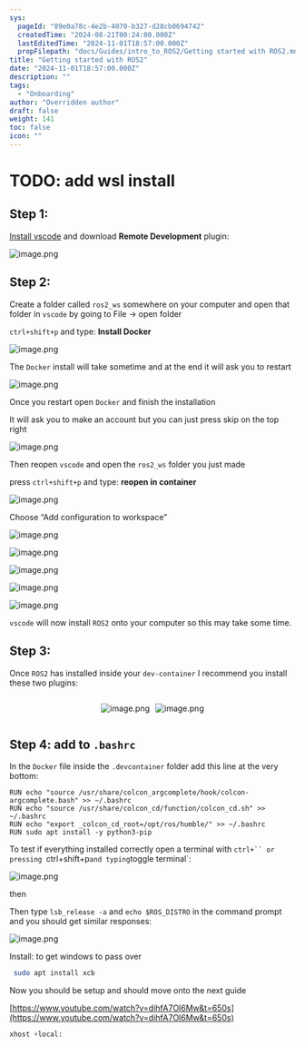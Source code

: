 ```yaml
---
sys:
  pageId: "89e0a78c-4e2b-4070-b327-d28cb0694742"
  createdTime: "2024-08-21T00:24:00.000Z"
  lastEditedTime: "2024-11-01T18:57:00.000Z"
  propFilepath: "docs/Guides/intro_to_ROS2/Getting started with ROS2.md"
title: "Getting started with ROS2"
date: "2024-11-01T18:57:00.000Z"
description: ""
tags:
  - "Onboarding"
author: "Overridden author"
draft: false
weight: 141
toc: false
icon: ""
---
```


# TODO: add wsl install

## Step 1:

[Install vscode](https://code.visualstudio.com/download) and download **Remote Development** plugin:

![image.png](https://prod-files-secure.s3.us-west-2.amazonaws.com/d518164a-d88e-44d1-a4ee-3adb3bd8bce0/efb52993-1881-4a40-b95e-6f020334f022/image.png?X-Amz-Algorithm=AWS4-HMAC-SHA256&X-Amz-Content-Sha256=UNSIGNED-PAYLOAD&X-Amz-Credential=ASIAZI2LB4665SJBS6GF%2F20250403%2Fus-west-2%2Fs3%2Faws4_request&X-Amz-Date=20250403T003838Z&X-Amz-Expires=3600&X-Amz-Security-Token=IQoJb3JpZ2luX2VjEHkaCXVzLXdlc3QtMiJHMEUCIEnCJCr9ohW69YFrCqXCVopDxLlAe97ANuh9jIE%2Bv12mAiEA%2BWItva%2Bsq6gMz3NXhj5KxXPPwa%2B%2BbY9cy9OxBfWKcYMqiAQI4v%2F%2F%2F%2F%2F%2F%2F%2F%2F%2FARAAGgw2Mzc0MjMxODM4MDUiDC%2BcFDqBVJqpzp3CrircA1poYdhiAcznQxLErvx7erGVua3hKz2wY4pYmMhL9zr2AlIRXcHN9EHyv2EN66uXlaNvG2CuCtYM6BfYBNI0yei6uZ5zXkVStFvj226%2BPON%2BZf471avrAzzYS52MIp%2FI2jK6zpfolpTLEJo6mUNiGH2IKrtRwNSl7RR88gRbp6kUZ1%2FtLiDF%2FUrqiLOXtAWok9Oytb%2BfWjg1Ho7xSxrnuGMkzw5sJc9uL9teWlsMuE7%2Fqwd0RGXGXsV%2FMQoL6a89PqZ%2FhGDXa8DXdyNDHF%2BouhmK8pbWEcYDJroZL7OLYdkKchd4Q7Wi1riQLZHTu92cpK9TcLrR%2FwMd0e9W4znTLuueeOkOuSajRwAXxm61oHNCPN8ZFYbpeB%2FlBUC6%2Fz%2FHR9Rze70Tjz%2BHqRFirhb4%2FY8FSehhh0q6%2FWH8mqAaHW9KuZvRBU6D%2Byd7k%2Bv1wIgXdMv3E0uY2beI8aRPieO6BknuFK1kIId7PbXfTGrE9B9bAfprZ%2B8GpPzsmYKYp5tiTL98vQcuvJbS6yWhL%2Bso4ZSvw2eROItaQFihMbZdp5E3W1ik54tAsEUYOb9V%2BQ0owGCKDwWsyrCvPUtmyK219fneNKrSEueCN%2FTXPx0RMxxZHpEpfPsEFYRDQpQ3MKmvt78GOqUBY2W0lRdVSYYSmVTDvQ3r75500%2BPSuhDlw%2FqyBTosxZLNnE%2BCi5o2ZpVyFNAF7%2BpRzBy1e2OqterG71cvhnu1oAV7%2BGySQLBfowIOStNYCopfRSsyMR3gr4lW%2BdTlWG3wnTEfEOCDzqdRyXkV0HWuvuxD%2BpUHVOMf2e1gT8%2Fz%2BagPFjDEACb%2B01htipFXggLMD%2BSekwUEF577pTsYLY2SckQYVg3m&X-Amz-Signature=5fc444fbaecfdccb17bd3799c5c475d61a05aa0e2c41bb89901de00cf456644c&X-Amz-SignedHeaders=host&x-id=GetObject)

## Step 2:

Create a folder called `ros2_ws` somewhere on your computer and open that folder in `vscode` by going to File → open folder 

`ctrl+shift+p` and type: **Install Docker**

![image.png](https://prod-files-secure.s3.us-west-2.amazonaws.com/d518164a-d88e-44d1-a4ee-3adb3bd8bce0/2269dc0e-1cd5-47ff-bceb-c04ad9b2eab0/image.png?X-Amz-Algorithm=AWS4-HMAC-SHA256&X-Amz-Content-Sha256=UNSIGNED-PAYLOAD&X-Amz-Credential=ASIAZI2LB4665SJBS6GF%2F20250403%2Fus-west-2%2Fs3%2Faws4_request&X-Amz-Date=20250403T003838Z&X-Amz-Expires=3600&X-Amz-Security-Token=IQoJb3JpZ2luX2VjEHkaCXVzLXdlc3QtMiJHMEUCIEnCJCr9ohW69YFrCqXCVopDxLlAe97ANuh9jIE%2Bv12mAiEA%2BWItva%2Bsq6gMz3NXhj5KxXPPwa%2B%2BbY9cy9OxBfWKcYMqiAQI4v%2F%2F%2F%2F%2F%2F%2F%2F%2F%2FARAAGgw2Mzc0MjMxODM4MDUiDC%2BcFDqBVJqpzp3CrircA1poYdhiAcznQxLErvx7erGVua3hKz2wY4pYmMhL9zr2AlIRXcHN9EHyv2EN66uXlaNvG2CuCtYM6BfYBNI0yei6uZ5zXkVStFvj226%2BPON%2BZf471avrAzzYS52MIp%2FI2jK6zpfolpTLEJo6mUNiGH2IKrtRwNSl7RR88gRbp6kUZ1%2FtLiDF%2FUrqiLOXtAWok9Oytb%2BfWjg1Ho7xSxrnuGMkzw5sJc9uL9teWlsMuE7%2Fqwd0RGXGXsV%2FMQoL6a89PqZ%2FhGDXa8DXdyNDHF%2BouhmK8pbWEcYDJroZL7OLYdkKchd4Q7Wi1riQLZHTu92cpK9TcLrR%2FwMd0e9W4znTLuueeOkOuSajRwAXxm61oHNCPN8ZFYbpeB%2FlBUC6%2Fz%2FHR9Rze70Tjz%2BHqRFirhb4%2FY8FSehhh0q6%2FWH8mqAaHW9KuZvRBU6D%2Byd7k%2Bv1wIgXdMv3E0uY2beI8aRPieO6BknuFK1kIId7PbXfTGrE9B9bAfprZ%2B8GpPzsmYKYp5tiTL98vQcuvJbS6yWhL%2Bso4ZSvw2eROItaQFihMbZdp5E3W1ik54tAsEUYOb9V%2BQ0owGCKDwWsyrCvPUtmyK219fneNKrSEueCN%2FTXPx0RMxxZHpEpfPsEFYRDQpQ3MKmvt78GOqUBY2W0lRdVSYYSmVTDvQ3r75500%2BPSuhDlw%2FqyBTosxZLNnE%2BCi5o2ZpVyFNAF7%2BpRzBy1e2OqterG71cvhnu1oAV7%2BGySQLBfowIOStNYCopfRSsyMR3gr4lW%2BdTlWG3wnTEfEOCDzqdRyXkV0HWuvuxD%2BpUHVOMf2e1gT8%2Fz%2BagPFjDEACb%2B01htipFXggLMD%2BSekwUEF577pTsYLY2SckQYVg3m&X-Amz-Signature=cd12249de2cce28e9bb0f25b49427277d16db5e5c1217efc1a39b85b40a02c9c&X-Amz-SignedHeaders=host&x-id=GetObject)

The `Docker` install will take sometime and at the end it will ask you to restart

![image.png](https://prod-files-secure.s3.us-west-2.amazonaws.com/d518164a-d88e-44d1-a4ee-3adb3bd8bce0/ed233f78-be33-4b1f-b89c-9c346c0e961e/image.png?X-Amz-Algorithm=AWS4-HMAC-SHA256&X-Amz-Content-Sha256=UNSIGNED-PAYLOAD&X-Amz-Credential=ASIAZI2LB4665SJBS6GF%2F20250403%2Fus-west-2%2Fs3%2Faws4_request&X-Amz-Date=20250403T003838Z&X-Amz-Expires=3600&X-Amz-Security-Token=IQoJb3JpZ2luX2VjEHkaCXVzLXdlc3QtMiJHMEUCIEnCJCr9ohW69YFrCqXCVopDxLlAe97ANuh9jIE%2Bv12mAiEA%2BWItva%2Bsq6gMz3NXhj5KxXPPwa%2B%2BbY9cy9OxBfWKcYMqiAQI4v%2F%2F%2F%2F%2F%2F%2F%2F%2F%2FARAAGgw2Mzc0MjMxODM4MDUiDC%2BcFDqBVJqpzp3CrircA1poYdhiAcznQxLErvx7erGVua3hKz2wY4pYmMhL9zr2AlIRXcHN9EHyv2EN66uXlaNvG2CuCtYM6BfYBNI0yei6uZ5zXkVStFvj226%2BPON%2BZf471avrAzzYS52MIp%2FI2jK6zpfolpTLEJo6mUNiGH2IKrtRwNSl7RR88gRbp6kUZ1%2FtLiDF%2FUrqiLOXtAWok9Oytb%2BfWjg1Ho7xSxrnuGMkzw5sJc9uL9teWlsMuE7%2Fqwd0RGXGXsV%2FMQoL6a89PqZ%2FhGDXa8DXdyNDHF%2BouhmK8pbWEcYDJroZL7OLYdkKchd4Q7Wi1riQLZHTu92cpK9TcLrR%2FwMd0e9W4znTLuueeOkOuSajRwAXxm61oHNCPN8ZFYbpeB%2FlBUC6%2Fz%2FHR9Rze70Tjz%2BHqRFirhb4%2FY8FSehhh0q6%2FWH8mqAaHW9KuZvRBU6D%2Byd7k%2Bv1wIgXdMv3E0uY2beI8aRPieO6BknuFK1kIId7PbXfTGrE9B9bAfprZ%2B8GpPzsmYKYp5tiTL98vQcuvJbS6yWhL%2Bso4ZSvw2eROItaQFihMbZdp5E3W1ik54tAsEUYOb9V%2BQ0owGCKDwWsyrCvPUtmyK219fneNKrSEueCN%2FTXPx0RMxxZHpEpfPsEFYRDQpQ3MKmvt78GOqUBY2W0lRdVSYYSmVTDvQ3r75500%2BPSuhDlw%2FqyBTosxZLNnE%2BCi5o2ZpVyFNAF7%2BpRzBy1e2OqterG71cvhnu1oAV7%2BGySQLBfowIOStNYCopfRSsyMR3gr4lW%2BdTlWG3wnTEfEOCDzqdRyXkV0HWuvuxD%2BpUHVOMf2e1gT8%2Fz%2BagPFjDEACb%2B01htipFXggLMD%2BSekwUEF577pTsYLY2SckQYVg3m&X-Amz-Signature=227181ac7e9b1ba3e1346b7125b45199bbd51d1316e634790b3ac8ef5ac0c83b&X-Amz-SignedHeaders=host&x-id=GetObject)

Once you restart open `Docker` and finish the installation

It will ask you to make an account but you can just press skip on the top right

![image.png](https://prod-files-secure.s3.us-west-2.amazonaws.com/d518164a-d88e-44d1-a4ee-3adb3bd8bce0/21010ad9-1659-4fd9-9f59-9932a09b2a3d/image.png?X-Amz-Algorithm=AWS4-HMAC-SHA256&X-Amz-Content-Sha256=UNSIGNED-PAYLOAD&X-Amz-Credential=ASIAZI2LB4665SJBS6GF%2F20250403%2Fus-west-2%2Fs3%2Faws4_request&X-Amz-Date=20250403T003838Z&X-Amz-Expires=3600&X-Amz-Security-Token=IQoJb3JpZ2luX2VjEHkaCXVzLXdlc3QtMiJHMEUCIEnCJCr9ohW69YFrCqXCVopDxLlAe97ANuh9jIE%2Bv12mAiEA%2BWItva%2Bsq6gMz3NXhj5KxXPPwa%2B%2BbY9cy9OxBfWKcYMqiAQI4v%2F%2F%2F%2F%2F%2F%2F%2F%2F%2FARAAGgw2Mzc0MjMxODM4MDUiDC%2BcFDqBVJqpzp3CrircA1poYdhiAcznQxLErvx7erGVua3hKz2wY4pYmMhL9zr2AlIRXcHN9EHyv2EN66uXlaNvG2CuCtYM6BfYBNI0yei6uZ5zXkVStFvj226%2BPON%2BZf471avrAzzYS52MIp%2FI2jK6zpfolpTLEJo6mUNiGH2IKrtRwNSl7RR88gRbp6kUZ1%2FtLiDF%2FUrqiLOXtAWok9Oytb%2BfWjg1Ho7xSxrnuGMkzw5sJc9uL9teWlsMuE7%2Fqwd0RGXGXsV%2FMQoL6a89PqZ%2FhGDXa8DXdyNDHF%2BouhmK8pbWEcYDJroZL7OLYdkKchd4Q7Wi1riQLZHTu92cpK9TcLrR%2FwMd0e9W4znTLuueeOkOuSajRwAXxm61oHNCPN8ZFYbpeB%2FlBUC6%2Fz%2FHR9Rze70Tjz%2BHqRFirhb4%2FY8FSehhh0q6%2FWH8mqAaHW9KuZvRBU6D%2Byd7k%2Bv1wIgXdMv3E0uY2beI8aRPieO6BknuFK1kIId7PbXfTGrE9B9bAfprZ%2B8GpPzsmYKYp5tiTL98vQcuvJbS6yWhL%2Bso4ZSvw2eROItaQFihMbZdp5E3W1ik54tAsEUYOb9V%2BQ0owGCKDwWsyrCvPUtmyK219fneNKrSEueCN%2FTXPx0RMxxZHpEpfPsEFYRDQpQ3MKmvt78GOqUBY2W0lRdVSYYSmVTDvQ3r75500%2BPSuhDlw%2FqyBTosxZLNnE%2BCi5o2ZpVyFNAF7%2BpRzBy1e2OqterG71cvhnu1oAV7%2BGySQLBfowIOStNYCopfRSsyMR3gr4lW%2BdTlWG3wnTEfEOCDzqdRyXkV0HWuvuxD%2BpUHVOMf2e1gT8%2Fz%2BagPFjDEACb%2B01htipFXggLMD%2BSekwUEF577pTsYLY2SckQYVg3m&X-Amz-Signature=5c1e0966140031cb3c0c299b35d1d777829ee315d6deee3620d62543a93bc5ce&X-Amz-SignedHeaders=host&x-id=GetObject)

Then reopen `vscode` and open the `ros2_ws` folder you just made

press `ctrl+shift+p` and type: **reopen in container**

![image.png](https://prod-files-secure.s3.us-west-2.amazonaws.com/d518164a-d88e-44d1-a4ee-3adb3bd8bce0/4e93b8c2-41ad-488c-8095-c74205196118/image.png?X-Amz-Algorithm=AWS4-HMAC-SHA256&X-Amz-Content-Sha256=UNSIGNED-PAYLOAD&X-Amz-Credential=ASIAZI2LB4665SJBS6GF%2F20250403%2Fus-west-2%2Fs3%2Faws4_request&X-Amz-Date=20250403T003838Z&X-Amz-Expires=3600&X-Amz-Security-Token=IQoJb3JpZ2luX2VjEHkaCXVzLXdlc3QtMiJHMEUCIEnCJCr9ohW69YFrCqXCVopDxLlAe97ANuh9jIE%2Bv12mAiEA%2BWItva%2Bsq6gMz3NXhj5KxXPPwa%2B%2BbY9cy9OxBfWKcYMqiAQI4v%2F%2F%2F%2F%2F%2F%2F%2F%2F%2FARAAGgw2Mzc0MjMxODM4MDUiDC%2BcFDqBVJqpzp3CrircA1poYdhiAcznQxLErvx7erGVua3hKz2wY4pYmMhL9zr2AlIRXcHN9EHyv2EN66uXlaNvG2CuCtYM6BfYBNI0yei6uZ5zXkVStFvj226%2BPON%2BZf471avrAzzYS52MIp%2FI2jK6zpfolpTLEJo6mUNiGH2IKrtRwNSl7RR88gRbp6kUZ1%2FtLiDF%2FUrqiLOXtAWok9Oytb%2BfWjg1Ho7xSxrnuGMkzw5sJc9uL9teWlsMuE7%2Fqwd0RGXGXsV%2FMQoL6a89PqZ%2FhGDXa8DXdyNDHF%2BouhmK8pbWEcYDJroZL7OLYdkKchd4Q7Wi1riQLZHTu92cpK9TcLrR%2FwMd0e9W4znTLuueeOkOuSajRwAXxm61oHNCPN8ZFYbpeB%2FlBUC6%2Fz%2FHR9Rze70Tjz%2BHqRFirhb4%2FY8FSehhh0q6%2FWH8mqAaHW9KuZvRBU6D%2Byd7k%2Bv1wIgXdMv3E0uY2beI8aRPieO6BknuFK1kIId7PbXfTGrE9B9bAfprZ%2B8GpPzsmYKYp5tiTL98vQcuvJbS6yWhL%2Bso4ZSvw2eROItaQFihMbZdp5E3W1ik54tAsEUYOb9V%2BQ0owGCKDwWsyrCvPUtmyK219fneNKrSEueCN%2FTXPx0RMxxZHpEpfPsEFYRDQpQ3MKmvt78GOqUBY2W0lRdVSYYSmVTDvQ3r75500%2BPSuhDlw%2FqyBTosxZLNnE%2BCi5o2ZpVyFNAF7%2BpRzBy1e2OqterG71cvhnu1oAV7%2BGySQLBfowIOStNYCopfRSsyMR3gr4lW%2BdTlWG3wnTEfEOCDzqdRyXkV0HWuvuxD%2BpUHVOMf2e1gT8%2Fz%2BagPFjDEACb%2B01htipFXggLMD%2BSekwUEF577pTsYLY2SckQYVg3m&X-Amz-Signature=7b342e9a7319b5f65b3f1bfcf1870766021cc211342d66b468362d45153e92cc&X-Amz-SignedHeaders=host&x-id=GetObject)

Choose “Add configuration to workspace”

![image.png](https://prod-files-secure.s3.us-west-2.amazonaws.com/d518164a-d88e-44d1-a4ee-3adb3bd8bce0/9560b282-5060-4989-ba37-97e7b2c22476/image.png?X-Amz-Algorithm=AWS4-HMAC-SHA256&X-Amz-Content-Sha256=UNSIGNED-PAYLOAD&X-Amz-Credential=ASIAZI2LB4665SJBS6GF%2F20250403%2Fus-west-2%2Fs3%2Faws4_request&X-Amz-Date=20250403T003838Z&X-Amz-Expires=3600&X-Amz-Security-Token=IQoJb3JpZ2luX2VjEHkaCXVzLXdlc3QtMiJHMEUCIEnCJCr9ohW69YFrCqXCVopDxLlAe97ANuh9jIE%2Bv12mAiEA%2BWItva%2Bsq6gMz3NXhj5KxXPPwa%2B%2BbY9cy9OxBfWKcYMqiAQI4v%2F%2F%2F%2F%2F%2F%2F%2F%2F%2FARAAGgw2Mzc0MjMxODM4MDUiDC%2BcFDqBVJqpzp3CrircA1poYdhiAcznQxLErvx7erGVua3hKz2wY4pYmMhL9zr2AlIRXcHN9EHyv2EN66uXlaNvG2CuCtYM6BfYBNI0yei6uZ5zXkVStFvj226%2BPON%2BZf471avrAzzYS52MIp%2FI2jK6zpfolpTLEJo6mUNiGH2IKrtRwNSl7RR88gRbp6kUZ1%2FtLiDF%2FUrqiLOXtAWok9Oytb%2BfWjg1Ho7xSxrnuGMkzw5sJc9uL9teWlsMuE7%2Fqwd0RGXGXsV%2FMQoL6a89PqZ%2FhGDXa8DXdyNDHF%2BouhmK8pbWEcYDJroZL7OLYdkKchd4Q7Wi1riQLZHTu92cpK9TcLrR%2FwMd0e9W4znTLuueeOkOuSajRwAXxm61oHNCPN8ZFYbpeB%2FlBUC6%2Fz%2FHR9Rze70Tjz%2BHqRFirhb4%2FY8FSehhh0q6%2FWH8mqAaHW9KuZvRBU6D%2Byd7k%2Bv1wIgXdMv3E0uY2beI8aRPieO6BknuFK1kIId7PbXfTGrE9B9bAfprZ%2B8GpPzsmYKYp5tiTL98vQcuvJbS6yWhL%2Bso4ZSvw2eROItaQFihMbZdp5E3W1ik54tAsEUYOb9V%2BQ0owGCKDwWsyrCvPUtmyK219fneNKrSEueCN%2FTXPx0RMxxZHpEpfPsEFYRDQpQ3MKmvt78GOqUBY2W0lRdVSYYSmVTDvQ3r75500%2BPSuhDlw%2FqyBTosxZLNnE%2BCi5o2ZpVyFNAF7%2BpRzBy1e2OqterG71cvhnu1oAV7%2BGySQLBfowIOStNYCopfRSsyMR3gr4lW%2BdTlWG3wnTEfEOCDzqdRyXkV0HWuvuxD%2BpUHVOMf2e1gT8%2Fz%2BagPFjDEACb%2B01htipFXggLMD%2BSekwUEF577pTsYLY2SckQYVg3m&X-Amz-Signature=8ae14c6f0f08845148481a47edbd4fe3659927ebc2233437f338925b15944e74&X-Amz-SignedHeaders=host&x-id=GetObject)

![image.png](https://prod-files-secure.s3.us-west-2.amazonaws.com/d518164a-d88e-44d1-a4ee-3adb3bd8bce0/2ee63f81-886b-48e8-a553-dc6e5eac99e4/image.png?X-Amz-Algorithm=AWS4-HMAC-SHA256&X-Amz-Content-Sha256=UNSIGNED-PAYLOAD&X-Amz-Credential=ASIAZI2LB4665SJBS6GF%2F20250403%2Fus-west-2%2Fs3%2Faws4_request&X-Amz-Date=20250403T003838Z&X-Amz-Expires=3600&X-Amz-Security-Token=IQoJb3JpZ2luX2VjEHkaCXVzLXdlc3QtMiJHMEUCIEnCJCr9ohW69YFrCqXCVopDxLlAe97ANuh9jIE%2Bv12mAiEA%2BWItva%2Bsq6gMz3NXhj5KxXPPwa%2B%2BbY9cy9OxBfWKcYMqiAQI4v%2F%2F%2F%2F%2F%2F%2F%2F%2F%2FARAAGgw2Mzc0MjMxODM4MDUiDC%2BcFDqBVJqpzp3CrircA1poYdhiAcznQxLErvx7erGVua3hKz2wY4pYmMhL9zr2AlIRXcHN9EHyv2EN66uXlaNvG2CuCtYM6BfYBNI0yei6uZ5zXkVStFvj226%2BPON%2BZf471avrAzzYS52MIp%2FI2jK6zpfolpTLEJo6mUNiGH2IKrtRwNSl7RR88gRbp6kUZ1%2FtLiDF%2FUrqiLOXtAWok9Oytb%2BfWjg1Ho7xSxrnuGMkzw5sJc9uL9teWlsMuE7%2Fqwd0RGXGXsV%2FMQoL6a89PqZ%2FhGDXa8DXdyNDHF%2BouhmK8pbWEcYDJroZL7OLYdkKchd4Q7Wi1riQLZHTu92cpK9TcLrR%2FwMd0e9W4znTLuueeOkOuSajRwAXxm61oHNCPN8ZFYbpeB%2FlBUC6%2Fz%2FHR9Rze70Tjz%2BHqRFirhb4%2FY8FSehhh0q6%2FWH8mqAaHW9KuZvRBU6D%2Byd7k%2Bv1wIgXdMv3E0uY2beI8aRPieO6BknuFK1kIId7PbXfTGrE9B9bAfprZ%2B8GpPzsmYKYp5tiTL98vQcuvJbS6yWhL%2Bso4ZSvw2eROItaQFihMbZdp5E3W1ik54tAsEUYOb9V%2BQ0owGCKDwWsyrCvPUtmyK219fneNKrSEueCN%2FTXPx0RMxxZHpEpfPsEFYRDQpQ3MKmvt78GOqUBY2W0lRdVSYYSmVTDvQ3r75500%2BPSuhDlw%2FqyBTosxZLNnE%2BCi5o2ZpVyFNAF7%2BpRzBy1e2OqterG71cvhnu1oAV7%2BGySQLBfowIOStNYCopfRSsyMR3gr4lW%2BdTlWG3wnTEfEOCDzqdRyXkV0HWuvuxD%2BpUHVOMf2e1gT8%2Fz%2BagPFjDEACb%2B01htipFXggLMD%2BSekwUEF577pTsYLY2SckQYVg3m&X-Amz-Signature=73bc9e3ceb8df18135bc7dde7612e95cfbc1d3a1a49f1778eaa343c7cf4c862c&X-Amz-SignedHeaders=host&x-id=GetObject)

![image.png](https://prod-files-secure.s3.us-west-2.amazonaws.com/d518164a-d88e-44d1-a4ee-3adb3bd8bce0/ae1580b2-b048-407e-aed9-b584224a7a04/image.png?X-Amz-Algorithm=AWS4-HMAC-SHA256&X-Amz-Content-Sha256=UNSIGNED-PAYLOAD&X-Amz-Credential=ASIAZI2LB4665SJBS6GF%2F20250403%2Fus-west-2%2Fs3%2Faws4_request&X-Amz-Date=20250403T003838Z&X-Amz-Expires=3600&X-Amz-Security-Token=IQoJb3JpZ2luX2VjEHkaCXVzLXdlc3QtMiJHMEUCIEnCJCr9ohW69YFrCqXCVopDxLlAe97ANuh9jIE%2Bv12mAiEA%2BWItva%2Bsq6gMz3NXhj5KxXPPwa%2B%2BbY9cy9OxBfWKcYMqiAQI4v%2F%2F%2F%2F%2F%2F%2F%2F%2F%2FARAAGgw2Mzc0MjMxODM4MDUiDC%2BcFDqBVJqpzp3CrircA1poYdhiAcznQxLErvx7erGVua3hKz2wY4pYmMhL9zr2AlIRXcHN9EHyv2EN66uXlaNvG2CuCtYM6BfYBNI0yei6uZ5zXkVStFvj226%2BPON%2BZf471avrAzzYS52MIp%2FI2jK6zpfolpTLEJo6mUNiGH2IKrtRwNSl7RR88gRbp6kUZ1%2FtLiDF%2FUrqiLOXtAWok9Oytb%2BfWjg1Ho7xSxrnuGMkzw5sJc9uL9teWlsMuE7%2Fqwd0RGXGXsV%2FMQoL6a89PqZ%2FhGDXa8DXdyNDHF%2BouhmK8pbWEcYDJroZL7OLYdkKchd4Q7Wi1riQLZHTu92cpK9TcLrR%2FwMd0e9W4znTLuueeOkOuSajRwAXxm61oHNCPN8ZFYbpeB%2FlBUC6%2Fz%2FHR9Rze70Tjz%2BHqRFirhb4%2FY8FSehhh0q6%2FWH8mqAaHW9KuZvRBU6D%2Byd7k%2Bv1wIgXdMv3E0uY2beI8aRPieO6BknuFK1kIId7PbXfTGrE9B9bAfprZ%2B8GpPzsmYKYp5tiTL98vQcuvJbS6yWhL%2Bso4ZSvw2eROItaQFihMbZdp5E3W1ik54tAsEUYOb9V%2BQ0owGCKDwWsyrCvPUtmyK219fneNKrSEueCN%2FTXPx0RMxxZHpEpfPsEFYRDQpQ3MKmvt78GOqUBY2W0lRdVSYYSmVTDvQ3r75500%2BPSuhDlw%2FqyBTosxZLNnE%2BCi5o2ZpVyFNAF7%2BpRzBy1e2OqterG71cvhnu1oAV7%2BGySQLBfowIOStNYCopfRSsyMR3gr4lW%2BdTlWG3wnTEfEOCDzqdRyXkV0HWuvuxD%2BpUHVOMf2e1gT8%2Fz%2BagPFjDEACb%2B01htipFXggLMD%2BSekwUEF577pTsYLY2SckQYVg3m&X-Amz-Signature=c98026a141f4003a92ec6e24638ba344be9d4a92c331d7f53f2ff51ace9152f6&X-Amz-SignedHeaders=host&x-id=GetObject)

![image.png](https://prod-files-secure.s3.us-west-2.amazonaws.com/d518164a-d88e-44d1-a4ee-3adb3bd8bce0/53255b28-f75e-430f-b9e3-c0ac8577e42b/image.png?X-Amz-Algorithm=AWS4-HMAC-SHA256&X-Amz-Content-Sha256=UNSIGNED-PAYLOAD&X-Amz-Credential=ASIAZI2LB4665SJBS6GF%2F20250403%2Fus-west-2%2Fs3%2Faws4_request&X-Amz-Date=20250403T003838Z&X-Amz-Expires=3600&X-Amz-Security-Token=IQoJb3JpZ2luX2VjEHkaCXVzLXdlc3QtMiJHMEUCIEnCJCr9ohW69YFrCqXCVopDxLlAe97ANuh9jIE%2Bv12mAiEA%2BWItva%2Bsq6gMz3NXhj5KxXPPwa%2B%2BbY9cy9OxBfWKcYMqiAQI4v%2F%2F%2F%2F%2F%2F%2F%2F%2F%2FARAAGgw2Mzc0MjMxODM4MDUiDC%2BcFDqBVJqpzp3CrircA1poYdhiAcznQxLErvx7erGVua3hKz2wY4pYmMhL9zr2AlIRXcHN9EHyv2EN66uXlaNvG2CuCtYM6BfYBNI0yei6uZ5zXkVStFvj226%2BPON%2BZf471avrAzzYS52MIp%2FI2jK6zpfolpTLEJo6mUNiGH2IKrtRwNSl7RR88gRbp6kUZ1%2FtLiDF%2FUrqiLOXtAWok9Oytb%2BfWjg1Ho7xSxrnuGMkzw5sJc9uL9teWlsMuE7%2Fqwd0RGXGXsV%2FMQoL6a89PqZ%2FhGDXa8DXdyNDHF%2BouhmK8pbWEcYDJroZL7OLYdkKchd4Q7Wi1riQLZHTu92cpK9TcLrR%2FwMd0e9W4znTLuueeOkOuSajRwAXxm61oHNCPN8ZFYbpeB%2FlBUC6%2Fz%2FHR9Rze70Tjz%2BHqRFirhb4%2FY8FSehhh0q6%2FWH8mqAaHW9KuZvRBU6D%2Byd7k%2Bv1wIgXdMv3E0uY2beI8aRPieO6BknuFK1kIId7PbXfTGrE9B9bAfprZ%2B8GpPzsmYKYp5tiTL98vQcuvJbS6yWhL%2Bso4ZSvw2eROItaQFihMbZdp5E3W1ik54tAsEUYOb9V%2BQ0owGCKDwWsyrCvPUtmyK219fneNKrSEueCN%2FTXPx0RMxxZHpEpfPsEFYRDQpQ3MKmvt78GOqUBY2W0lRdVSYYSmVTDvQ3r75500%2BPSuhDlw%2FqyBTosxZLNnE%2BCi5o2ZpVyFNAF7%2BpRzBy1e2OqterG71cvhnu1oAV7%2BGySQLBfowIOStNYCopfRSsyMR3gr4lW%2BdTlWG3wnTEfEOCDzqdRyXkV0HWuvuxD%2BpUHVOMf2e1gT8%2Fz%2BagPFjDEACb%2B01htipFXggLMD%2BSekwUEF577pTsYLY2SckQYVg3m&X-Amz-Signature=9a806a52ae00920c343850734b903bea870e0210c0588ae6ab0738b9eccd1899&X-Amz-SignedHeaders=host&x-id=GetObject)

![image.png](https://prod-files-secure.s3.us-west-2.amazonaws.com/d518164a-d88e-44d1-a4ee-3adb3bd8bce0/7c562767-5af9-4ffb-97d1-327bcdf4ee00/image.png?X-Amz-Algorithm=AWS4-HMAC-SHA256&X-Amz-Content-Sha256=UNSIGNED-PAYLOAD&X-Amz-Credential=ASIAZI2LB4665SJBS6GF%2F20250403%2Fus-west-2%2Fs3%2Faws4_request&X-Amz-Date=20250403T003838Z&X-Amz-Expires=3600&X-Amz-Security-Token=IQoJb3JpZ2luX2VjEHkaCXVzLXdlc3QtMiJHMEUCIEnCJCr9ohW69YFrCqXCVopDxLlAe97ANuh9jIE%2Bv12mAiEA%2BWItva%2Bsq6gMz3NXhj5KxXPPwa%2B%2BbY9cy9OxBfWKcYMqiAQI4v%2F%2F%2F%2F%2F%2F%2F%2F%2F%2FARAAGgw2Mzc0MjMxODM4MDUiDC%2BcFDqBVJqpzp3CrircA1poYdhiAcznQxLErvx7erGVua3hKz2wY4pYmMhL9zr2AlIRXcHN9EHyv2EN66uXlaNvG2CuCtYM6BfYBNI0yei6uZ5zXkVStFvj226%2BPON%2BZf471avrAzzYS52MIp%2FI2jK6zpfolpTLEJo6mUNiGH2IKrtRwNSl7RR88gRbp6kUZ1%2FtLiDF%2FUrqiLOXtAWok9Oytb%2BfWjg1Ho7xSxrnuGMkzw5sJc9uL9teWlsMuE7%2Fqwd0RGXGXsV%2FMQoL6a89PqZ%2FhGDXa8DXdyNDHF%2BouhmK8pbWEcYDJroZL7OLYdkKchd4Q7Wi1riQLZHTu92cpK9TcLrR%2FwMd0e9W4znTLuueeOkOuSajRwAXxm61oHNCPN8ZFYbpeB%2FlBUC6%2Fz%2FHR9Rze70Tjz%2BHqRFirhb4%2FY8FSehhh0q6%2FWH8mqAaHW9KuZvRBU6D%2Byd7k%2Bv1wIgXdMv3E0uY2beI8aRPieO6BknuFK1kIId7PbXfTGrE9B9bAfprZ%2B8GpPzsmYKYp5tiTL98vQcuvJbS6yWhL%2Bso4ZSvw2eROItaQFihMbZdp5E3W1ik54tAsEUYOb9V%2BQ0owGCKDwWsyrCvPUtmyK219fneNKrSEueCN%2FTXPx0RMxxZHpEpfPsEFYRDQpQ3MKmvt78GOqUBY2W0lRdVSYYSmVTDvQ3r75500%2BPSuhDlw%2FqyBTosxZLNnE%2BCi5o2ZpVyFNAF7%2BpRzBy1e2OqterG71cvhnu1oAV7%2BGySQLBfowIOStNYCopfRSsyMR3gr4lW%2BdTlWG3wnTEfEOCDzqdRyXkV0HWuvuxD%2BpUHVOMf2e1gT8%2Fz%2BagPFjDEACb%2B01htipFXggLMD%2BSekwUEF577pTsYLY2SckQYVg3m&X-Amz-Signature=04c0a91dafd1bfff8c529f704fb46abf75c2dbc51a1dcf45254b669f4ec3009d&X-Amz-SignedHeaders=host&x-id=GetObject)

`vscode` will now install `ROS2` onto your computer so this may take some time.

## Step 3:

Once `ROS2` has installed inside your `dev-container` I recommend you install these two plugins:

<div style="display: flex;flex-direction: row; column-gap:10px; max-width: 630px;justify-content: center;">
<div>

![image.png](https://prod-files-secure.s3.us-west-2.amazonaws.com/d518164a-d88e-44d1-a4ee-3adb3bd8bce0/3fc3d550-5a54-4ba1-ba6b-faa01cdb7369/image.png?X-Amz-Algorithm=AWS4-HMAC-SHA256&X-Amz-Content-Sha256=UNSIGNED-PAYLOAD&X-Amz-Credential=ASIAZI2LB466QQGM6QGZ%2F20250403%2Fus-west-2%2Fs3%2Faws4_request&X-Amz-Date=20250403T003842Z&X-Amz-Expires=3600&X-Amz-Security-Token=IQoJb3JpZ2luX2VjEHkaCXVzLXdlc3QtMiJIMEYCIQD0VJKea6bpmSe%2Fznto9dxEtJQQm5p%2Bd8lBgSskGtE3FwIhALMHOUynCJhXO34nmF6JUzVuOTRADRVXU%2BNylW4lt%2FLLKogECOL%2F%2F%2F%2F%2F%2F%2F%2F%2F%2FwEQABoMNjM3NDIzMTgzODA1Igy%2BTkTgSCXkg7fzuUsq3APOVh2Kk2oey0YvGlZakMxQZGKJkOjo%2F1ZoaA3deoVDfXnWW0chNaY%2BxaiwxioisM1X4mEssRKowLjJfzJ5bMy8PieOE3iCvqihqxmiHe2tmoxz%2Bs5qZrUaT3D8AMuRMXq7bDgKAO%2BHsrf%2Fpp8u76VmOt7m8pg3lq4E4PRxEx7VQOUf931M2LX5ugjypM%2FyNv22XOQQbWOcrtCPmZoxOGorwanMxMAFHlWXl64w%2FQykazo0FLpb3Qt3xn%2FkbRxWeZEWZ6iJvb%2BdN0AQngcD3x1ot8DckwmS5fvSczcSmoJ3DjA8oMzulH1JP6fkRIwiJz9WlnHyCNvl%2BC6KZ1QxpcnSX1ap%2FbycVCVGrw8wa267LgizWuI2T2rl9ZWUNQGmm8ge94M%2Fka07%2BeLkdt7zSc5LSTQ5E3Qpdhs8%2FXes5b%2Fmic2Q%2FQEuiMZNsTKMJlL3bV1LTwOSuCUTTwNRB9CaKK99INurBxkXMWVBqM6tGjc7ZGkbwFMtBKvGBHzv%2Bi9iqgYpPyKmmtKxt8ubaLgNDtgJDri236SMxP55ba5vT%2Fn7uMsCR5OiNn0i4juCaMDRSAX%2BgToFHNYXqGET4m7gyBmWgMCL0tuowyLliJ%2Bin7Apx3DDoK8I9mn2i9E25jDKrre%2FBjqkAc8kfk1W%2F84zooYqDSa%2FVPZZLtPG%2FSDgzLVAM8Jb8%2FAkueI305iva%2FPJQySC52%2FSCggRnK%2FIfIfLeE4qaZO7OGMYCzthkI6Ew9kmhds52yCxCnf1e25caQVq%2FBkcf0YhdlYk2JfWdMaEWgQzlkRxbyXsluKOpOHUVdixmZUAfG71w1ftSHtgYQurKcchARjwgFJrnxEyNmyjDTYzXwOIFdcV1BIG&X-Amz-Signature=e1b3e1c0efa4b16bf0eba9ecd5e05953536853811d1e19a5cda94b8b0d0503a3&X-Amz-SignedHeaders=host&x-id=GetObject)

</div>
<div>

![image.png](https://prod-files-secure.s3.us-west-2.amazonaws.com/d518164a-d88e-44d1-a4ee-3adb3bd8bce0/d994cc66-13c2-4093-a5a3-f84cf4601a82/image.png?X-Amz-Algorithm=AWS4-HMAC-SHA256&X-Amz-Content-Sha256=UNSIGNED-PAYLOAD&X-Amz-Credential=ASIAZI2LB4667JGDX3AX%2F20250403%2Fus-west-2%2Fs3%2Faws4_request&X-Amz-Date=20250403T003842Z&X-Amz-Expires=3600&X-Amz-Security-Token=IQoJb3JpZ2luX2VjEHkaCXVzLXdlc3QtMiJHMEUCIC%2FTU4W8IZejafbw5RpvA2OliKu6cttmO%2BEISM%2Fy9s%2BlAiEAglhituxQ6Q27xN0jVdSsFrSN%2FDdxAppje%2F3RZoFqvH8qiAQI4v%2F%2F%2F%2F%2F%2F%2F%2F%2F%2FARAAGgw2Mzc0MjMxODM4MDUiDJy0YgT8ci99Vx6uQSrcAxturiq1N4du24b%2FNNzfFuL5ufumFCAO6zLViP%2BIA2EOfvNWf63Fqs58RjMcT28AntVuF3tq0VkmB2%2FqmKnO6Eu0Nz%2FS0bCZfDSLo5Pq19yVvX6%2FKqt2uMtilbsbUgHfB6Ue3pWZo2ZGZ1YxMAuoMpm0pgXFeAwu5MRXyY3cn9SIaqf9JeoHtf0iVPG%2Fa5NqvLZAYVEsbXnC%2FQ53S%2FoTrJoC1oJ%2Fi8qqtbHJ%2F%2F68QZ2qykc671M00KZKz9BCM%2BQudm7sfbi1So4ClFdzmxNGUG9UNJMEbZvmklEfixdQVLwN4jjhTNMM2n9NhHssC9Vjk605Q53gaERnlB6%2F1yU1rf6eQVg8JR%2FkJBmll1fveLAZiLoKp%2FQXcMdYiYnsM2eZOboBmOJ43%2BWa09%2BfpP3VwkdnuhYlCeesRswA%2FZp6QXgd4IpidrEIT821hkZMdPDR1SY3b6tH%2Bpas2ZKVs73%2BSCNqdI7pWZHRmzGKoVVgUC%2ForF%2BO81xH97KHNxFajLv9CGqQyTdzHzChD29Kugq0PrO8sAqS%2FT10xnUEwA8ETcdUB4CqlFxo%2FZsdB1C7GZ4ODFo5LpyNF0kMeK4Cj5VuyCohqYNBZvinzFjRtlT4PwhcY6EF0OYLf9phkDp9MO6vt78GOqUBO86svd%2B%2FmKj%2FbbS9WK9chrYoH1OxUohC4igK5ey2yCVnvpY6hud2g9bT2xlRMmUL%2FxJxkspCBpXe3WtvnHZsZTfc4k7I2ZE9h0uxijgyTDdJQEWK6SQgWZtMZc5X1W4xTdWnfB2hEgyrlaokd7e6PPg%2BIHOyZL17M0yd0TGIg%2FhrxI%2BZA2ApoU6pajPP6JAdlO0SEVcypGAWhn62Lywwff%2Bd7jPa&X-Amz-Signature=91a9f1719fda60f17951c7732ba7a52cbde9dfb1405c93c32bbc91a0e69c466d&X-Amz-SignedHeaders=host&x-id=GetObject)

</div>
</div>

## Step 4: add to `.bashrc`

In the `Docker` file inside the `.devcontainer` folder add this line at the very bottom: 

```docker
RUN echo "source /usr/share/colcon_argcomplete/hook/colcon-argcomplete.bash" >> ~/.bashrc
RUN echo "source /usr/share/colcon_cd/function/colcon_cd.sh" >> ~/.bashrc
RUN echo "export _colcon_cd_root=/opt/ros/humble/" >> ~/.bashrc
RUN sudo apt install -y python3-pip 
```

To test if everything installed correctly open a terminal with `ctrl+`` or pressing `ctrl+shift+p` and typing `toggle terminal`:

![image.png](https://prod-files-secure.s3.us-west-2.amazonaws.com/d518164a-d88e-44d1-a4ee-3adb3bd8bce0/6a4943d8-b04e-4c02-9a58-775f3384d1a5/image.png?X-Amz-Algorithm=AWS4-HMAC-SHA256&X-Amz-Content-Sha256=UNSIGNED-PAYLOAD&X-Amz-Credential=ASIAZI2LB4665SJBS6GF%2F20250403%2Fus-west-2%2Fs3%2Faws4_request&X-Amz-Date=20250403T003838Z&X-Amz-Expires=3600&X-Amz-Security-Token=IQoJb3JpZ2luX2VjEHkaCXVzLXdlc3QtMiJHMEUCIEnCJCr9ohW69YFrCqXCVopDxLlAe97ANuh9jIE%2Bv12mAiEA%2BWItva%2Bsq6gMz3NXhj5KxXPPwa%2B%2BbY9cy9OxBfWKcYMqiAQI4v%2F%2F%2F%2F%2F%2F%2F%2F%2F%2FARAAGgw2Mzc0MjMxODM4MDUiDC%2BcFDqBVJqpzp3CrircA1poYdhiAcznQxLErvx7erGVua3hKz2wY4pYmMhL9zr2AlIRXcHN9EHyv2EN66uXlaNvG2CuCtYM6BfYBNI0yei6uZ5zXkVStFvj226%2BPON%2BZf471avrAzzYS52MIp%2FI2jK6zpfolpTLEJo6mUNiGH2IKrtRwNSl7RR88gRbp6kUZ1%2FtLiDF%2FUrqiLOXtAWok9Oytb%2BfWjg1Ho7xSxrnuGMkzw5sJc9uL9teWlsMuE7%2Fqwd0RGXGXsV%2FMQoL6a89PqZ%2FhGDXa8DXdyNDHF%2BouhmK8pbWEcYDJroZL7OLYdkKchd4Q7Wi1riQLZHTu92cpK9TcLrR%2FwMd0e9W4znTLuueeOkOuSajRwAXxm61oHNCPN8ZFYbpeB%2FlBUC6%2Fz%2FHR9Rze70Tjz%2BHqRFirhb4%2FY8FSehhh0q6%2FWH8mqAaHW9KuZvRBU6D%2Byd7k%2Bv1wIgXdMv3E0uY2beI8aRPieO6BknuFK1kIId7PbXfTGrE9B9bAfprZ%2B8GpPzsmYKYp5tiTL98vQcuvJbS6yWhL%2Bso4ZSvw2eROItaQFihMbZdp5E3W1ik54tAsEUYOb9V%2BQ0owGCKDwWsyrCvPUtmyK219fneNKrSEueCN%2FTXPx0RMxxZHpEpfPsEFYRDQpQ3MKmvt78GOqUBY2W0lRdVSYYSmVTDvQ3r75500%2BPSuhDlw%2FqyBTosxZLNnE%2BCi5o2ZpVyFNAF7%2BpRzBy1e2OqterG71cvhnu1oAV7%2BGySQLBfowIOStNYCopfRSsyMR3gr4lW%2BdTlWG3wnTEfEOCDzqdRyXkV0HWuvuxD%2BpUHVOMf2e1gT8%2Fz%2BagPFjDEACb%2B01htipFXggLMD%2BSekwUEF577pTsYLY2SckQYVg3m&X-Amz-Signature=491b63ca6b591e0fa82b5a9337b49db285e3635b36b14dd22dd49c72ac46773b&X-Amz-SignedHeaders=host&x-id=GetObject)

then 

Then type `lsb_release -a` and `echo $ROS_DISTRO` in the command prompt and you should get similar responses:

![image.png](https://prod-files-secure.s3.us-west-2.amazonaws.com/d518164a-d88e-44d1-a4ee-3adb3bd8bce0/3e635dec-a805-4e85-8b9e-d000e5b71a4e/image.png?X-Amz-Algorithm=AWS4-HMAC-SHA256&X-Amz-Content-Sha256=UNSIGNED-PAYLOAD&X-Amz-Credential=ASIAZI2LB4665SJBS6GF%2F20250403%2Fus-west-2%2Fs3%2Faws4_request&X-Amz-Date=20250403T003838Z&X-Amz-Expires=3600&X-Amz-Security-Token=IQoJb3JpZ2luX2VjEHkaCXVzLXdlc3QtMiJHMEUCIEnCJCr9ohW69YFrCqXCVopDxLlAe97ANuh9jIE%2Bv12mAiEA%2BWItva%2Bsq6gMz3NXhj5KxXPPwa%2B%2BbY9cy9OxBfWKcYMqiAQI4v%2F%2F%2F%2F%2F%2F%2F%2F%2F%2FARAAGgw2Mzc0MjMxODM4MDUiDC%2BcFDqBVJqpzp3CrircA1poYdhiAcznQxLErvx7erGVua3hKz2wY4pYmMhL9zr2AlIRXcHN9EHyv2EN66uXlaNvG2CuCtYM6BfYBNI0yei6uZ5zXkVStFvj226%2BPON%2BZf471avrAzzYS52MIp%2FI2jK6zpfolpTLEJo6mUNiGH2IKrtRwNSl7RR88gRbp6kUZ1%2FtLiDF%2FUrqiLOXtAWok9Oytb%2BfWjg1Ho7xSxrnuGMkzw5sJc9uL9teWlsMuE7%2Fqwd0RGXGXsV%2FMQoL6a89PqZ%2FhGDXa8DXdyNDHF%2BouhmK8pbWEcYDJroZL7OLYdkKchd4Q7Wi1riQLZHTu92cpK9TcLrR%2FwMd0e9W4znTLuueeOkOuSajRwAXxm61oHNCPN8ZFYbpeB%2FlBUC6%2Fz%2FHR9Rze70Tjz%2BHqRFirhb4%2FY8FSehhh0q6%2FWH8mqAaHW9KuZvRBU6D%2Byd7k%2Bv1wIgXdMv3E0uY2beI8aRPieO6BknuFK1kIId7PbXfTGrE9B9bAfprZ%2B8GpPzsmYKYp5tiTL98vQcuvJbS6yWhL%2Bso4ZSvw2eROItaQFihMbZdp5E3W1ik54tAsEUYOb9V%2BQ0owGCKDwWsyrCvPUtmyK219fneNKrSEueCN%2FTXPx0RMxxZHpEpfPsEFYRDQpQ3MKmvt78GOqUBY2W0lRdVSYYSmVTDvQ3r75500%2BPSuhDlw%2FqyBTosxZLNnE%2BCi5o2ZpVyFNAF7%2BpRzBy1e2OqterG71cvhnu1oAV7%2BGySQLBfowIOStNYCopfRSsyMR3gr4lW%2BdTlWG3wnTEfEOCDzqdRyXkV0HWuvuxD%2BpUHVOMf2e1gT8%2Fz%2BagPFjDEACb%2B01htipFXggLMD%2BSekwUEF577pTsYLY2SckQYVg3m&X-Amz-Signature=b6d24c0ffe0d30a6aa81ae78b4f0ef4fe8a66d11e77b57f4de79a5f89bf2c7be&X-Amz-SignedHeaders=host&x-id=GetObject)

Install:  to get windows to pass over

```bash
 sudo apt install xcb
```

Now you should be setup and should move onto the next guide 

[https://www.youtube.com/watch?v=dihfA7Ol6Mw&t=650s](https://www.youtube.com/watch?v=dihfA7Ol6Mw&t=650s)

```python
xhost +local:
```
